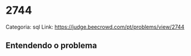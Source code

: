 # 2744

Categoria: sql
Link: https://judge.beecrowd.com/pt/problems/view/2744
## Entendendo o problema

